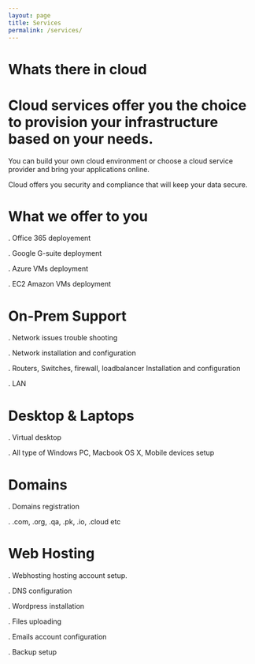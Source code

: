 ```yaml
---
layout: page
title: Services
permalink: /services/
---
```


<h1>  Whats there in cloud </h1>

#  Cloud services offer you the choice to provision your infrastructure based on your needs. 

 You can build your own cloud environment or choose a cloud service provider and bring your applications online.

 Cloud offers you security and compliance that will keep your data secure.




<h1> What we offer to you</h1>

. Office 365 deployement 

. Google G-suite deployment

. Azure VMs deployment

. EC2 Amazon VMs deployment


<h1>On-Prem Support</h1>
. Network issues trouble shooting

. Network installation and configuration

. Routers, Switches, firewall, loadbalancer Installation and configuration

. LAN


<h1>Desktop & Laptops</h1>

. Virtual desktop 

. All type of Windows PC, Macbook OS X, Mobile devices setup


<h1>Domains</h1>

. Domains registration

. .com, .org, .qa, .pk, .io, .cloud etc


<h1>Web Hosting</h1>

. Webhosting hosting account setup.

. DNS configuration

. Wordpress installation

. Files uploading

. Emails account configuration

. Backup setup

